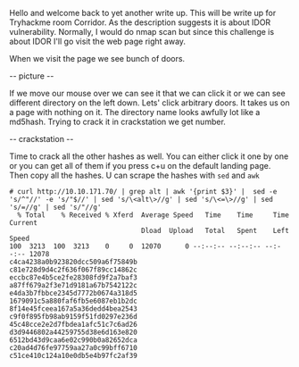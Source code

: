 Hello and welcome back to yet another write up. This will be write up for Tryhackme room Corridor.
As the description suggests it is about IDOR vulnerability. Normally, I would do nmap scan but since this challenge
is about IDOR I'll go visit the web page right away. 

When we visit the page we see bunch of doors. 

-- picture -- 

If we move our mouse over we can see it that we can click it or we can see
different directory on the left down. Lets' click arbitrary doors. It takes us on a page with nothing on it.
The directory name looks awfully lot like a md5hash. Trying to crack it in crackstation we get number.

-- crackstation --

Time to crack all the other hashes as well. You can either click it one by one or you can get all of them
if you press c+u on the default landing page. Then copy all the hashes. U can scrape the hashes with ```sed``` and ```awk```
```
# curl http://10.10.171.70/ | grep alt | awk '{print $3}' |  sed -e 's/^"//' -e 's/"$//' | sed 's/\<alt\>//g' | sed 's/\<=\>//g' | sed 's/=//g' | sed 's/"//g'
  % Total    % Received % Xferd  Average Speed   Time    Time     Time  Current
                                 Dload  Upload   Total   Spent    Left  Speed
100  3213  100  3213    0     0  12070      0 --:--:-- --:--:-- --:--:-- 12078
c4ca4238a0b923820dcc509a6f75849b
c81e728d9d4c2f636f067f89cc14862c
eccbc87e4b5ce2fe28308fd9f2a7baf3
a87ff679a2f3e71d9181a67b7542122c
e4da3b7fbbce2345d7772b0674a318d5
1679091c5a880faf6fb5e6087eb1b2dc
8f14e45fceea167a5a36dedd4bea2543
c9f0f895fb98ab9159f51fd0297e236d
45c48cce2e2d7fbdea1afc51c7c6ad26
d3d9446802a44259755d38e6d163e820
6512bd43d9caa6e02c990b0a82652dca
c20ad4d76fe97759aa27a0c99bff6710
c51ce410c124a10e0db5e4b97fc2af39
```
